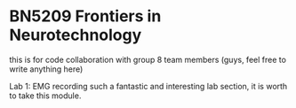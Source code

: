 # BN5209 Frontiers in Neurotechnology

this is for code collaboration with group 8 team members (guys, feel free to write anything here)

Lab 1: EMG recording
such a fantastic and interesting lab section, it is worth to take this module.

